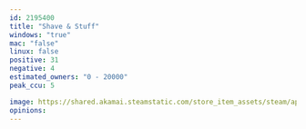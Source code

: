 ```yaml
---
id: 2195400
title: "Shave & Stuff"
windows: "true"
mac: "false"
linux: false
positive: 31
negative: 4
estimated_owners: "0 - 20000"
peak_ccu: 5

image: https://shared.akamai.steamstatic.com/store_item_assets/steam/apps/2195400/header.jpg?t=1731585914
opinions:
---
```

